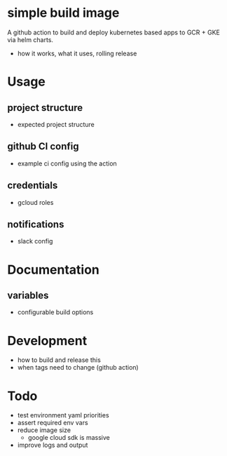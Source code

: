 # simple build image

A github action to build and deploy kubernetes based apps to GCR + GKE via helm charts.

* how it works, what it uses, rolling release

# Usage

## project structure

* expected project structure

## github CI config

* example ci config using the action

## credentials

* gcloud roles

## notifications

* slack config

# Documentation

## variables

* configurable build options

# Development

* how to build and release this
* when tags need to change (github action)

# Todo

* test environment yaml priorities
* assert required env vars
* reduce image size
    * google cloud sdk is massive
* improve logs and output
